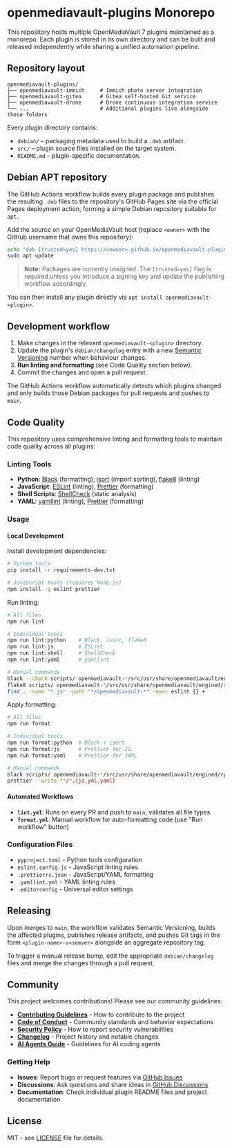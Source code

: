 # openmediavault-plugins Monorepo

This repository hosts multiple OpenMediaVault 7 plugins maintained as a monorepo. Each plugin is stored in its own directory and can be built and released independently while sharing a unified automation pipeline.

## Repository layout

```
openmediavault-plugins/
├── openmediavault-immich     # Immich photo server integration
├── openmediavault-gitea      # Gitea self-hosted Git service
├── openmediavault-drone      # Drone continuous integration service
└── ...                       # Additional plugins live alongside these folders
```

Every plugin directory contains:

- `debian/` – packaging metadata used to build a `.deb` artifact.
- `src/` – plugin source files installed on the target system.
- `README.md` – plugin-specific documentation.

## Debian APT repository

The GitHub Actions workflow builds every plugin package and publishes the resulting `.deb` files to the repository's GitHub Pages site via the official Pages deployment action, forming a simple Debian repository suitable for `apt`.

Add the source on your OpenMediaVault host (replace `<owner>` with the GitHub username that owns this repository):

```bash
echo "deb [trusted=yes] https://<owner>.github.io/openmediavault-plugins stable main" | sudo tee /etc/apt/sources.list.d/openmediavault-plugins.list
sudo apt update
```

> **Note:** Packages are currently unsigned. The `[trusted=yes]` flag is required unless you introduce a signing key and update the publishing workflow accordingly.

You can then install any plugin directly via `apt install openmediavault-<plugin>`.

## Development workflow

1. Make changes in the relevant `openmediavault-<plugin>` directory.
2. Update the plugin's `debian/changelog` entry with a new [Semantic Versioning](https://semver.org/) number when behaviour changes.
3. **Run linting and formatting** (see Code Quality section below).
4. Commit the changes and open a pull request.

The GitHub Actions workflow automatically detects which plugins changed and only builds those Debian packages for pull requests and pushes to `main`.

## Code Quality

This repository uses comprehensive linting and formatting tools to maintain code quality across all plugins:

### Linting Tools

- **Python**: [Black](https://black.readthedocs.io/) (formatting), [isort](https://pycqa.github.io/isort/) (import sorting), [flake8](https://flake8.pycqa.org/) (linting)
- **JavaScript**: [ESLint](https://eslint.org/) (linting), [Prettier](https://prettier.io/) (formatting)
- **Shell Scripts**: [ShellCheck](https://www.shellcheck.net/) (static analysis)
- **YAML**: [yamllint](https://yamllint.readthedocs.io/) (linting), [Prettier](https://prettier.io/) (formatting)

### Usage

#### Local Development

Install development dependencies:
```bash
# Python tools
pip install -r requirements-dev.txt

# JavaScript tools (requires Node.js)
npm install -g eslint prettier
```

Run linting:
```bash
# All files
npm run lint

# Individual tools
npm run lint:python    # Black, isort, flake8
npm run lint:js        # ESLint
npm run lint:shell     # ShellCheck  
npm run lint:yaml      # yamllint

# Manual commands
black --check scripts/ openmediavault-*/src/usr/share/openmediavault/engined/rpc/
flake8 scripts/ openmediavault-*/src/usr/share/openmediavault/engined/rpc/
find . -name "*.js" -path "*/openmediavault-*" -exec eslint {} +
```

Apply formatting:
```bash
# All files
npm run format

# Individual tools  
npm run format:python  # Black + isort
npm run format:js      # Prettier for JS
npm run format:yaml    # Prettier for YAML

# Manual commands
black scripts/ openmediavault-*/src/usr/share/openmediavault/engined/rpc/
prettier --write **/*.{js,yml,yaml}
```

#### Automated Workflows

- **`lint.yml`**: Runs on every PR and push to `main`, validates all file types
- **`format.yml`**: Manual workflow for auto-formatting code (use "Run workflow" button)

### Configuration Files

- `pyproject.toml` - Python tools configuration
- `eslint.config.js` - JavaScript linting rules  
- `.prettierrc.json` - JavaScript/YAML formatting
- `.yamllint.yml` - YAML linting rules
- `.editorconfig` - Universal editor settings

## Releasing

Upon merges to `main`, the workflow validates Semantic Versioning, builds the affected plugins, publishes release artifacts, and pushes Git tags in the form `<plugin-name>-v<semver>` alongside an aggregate repository tag.

To trigger a manual release bump, edit the appropriate `debian/changelog` files and merge the changes through a pull request.

## Community

This project welcomes contributions! Please see our community guidelines:

- **[Contributing Guidelines](CONTRIBUTING.md)** - How to contribute to the project
- **[Code of Conduct](CODE_OF_CONDUCT.md)** - Community standards and behavior expectations  
- **[Security Policy](SECURITY.md)** - How to report security vulnerabilities
- **[Changelog](CHANGELOG.md)** - Project history and notable changes
- **[AI Agents Guide](AGENTS.md)** - Guidelines for AI coding agents

### Getting Help

- **Issues**: Report bugs or request features via [GitHub Issues](https://github.com/ralphschuler/openmediavault-plugins/issues)
- **Discussions**: Ask questions and share ideas in [GitHub Discussions](https://github.com/ralphschuler/openmediavault-plugins/discussions)
- **Documentation**: Check individual plugin README files and project documentation

## License

MIT - see [LICENSE](LICENSE) file for details.
